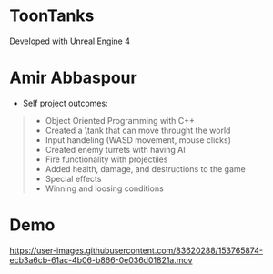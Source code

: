 # ToonTanks

Developed with Unreal Engine 4

# Amir Abbaspour
- Self project outcomes:
> - Object Oriented Programming with C++
> - Created a \tank that can move throught the world
> - Input handeling (WASD movement, mouse clicks)
> - Created enemy turrets with having AI
> - Fire functionality with projectiles
> - Added health, damage, and destructions to the game
> - Special effects
> - Winning and loosing conditions

# Demo

https://user-images.githubusercontent.com/83620288/153765874-ecb3a6cb-61ac-4b06-b866-0e036d01821a.mov
